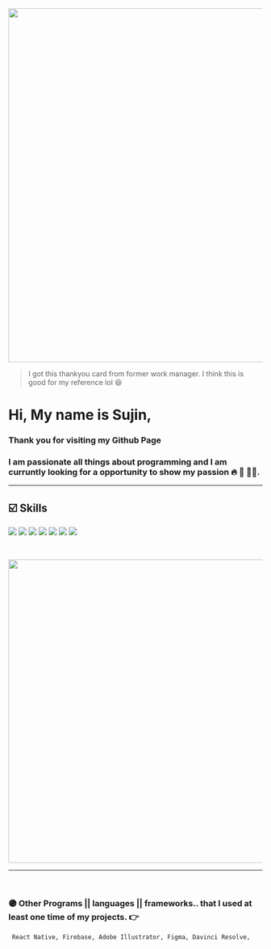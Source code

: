 <img src="https://sujinhhh.github.io/img/ref.png" width='700' alt="" /> 

> I got this thankyou card from former work manager. I think this is good for my reference lol 😆 <br>

#  Hi, My name is Sujin,

### Thank you for visiting my Github Page
### I am passionate all things about programming and I am curruntly looking for a opportunity to show my passion 🔥 🥳 🏋️‍♀️. <hr> 


## ☑️  Skills 


<img src="https://img.shields.io/badge/JavaScript-F7DF1E?style=for-the-badge&logo=JavaScript&logoColor=white"/> <img src="https://img.shields.io/badge/React-61DAFB?style=for-the-badge&logo=React&logoColor=white"/> <img src="https://img.shields.io/badge/CSS-1572B6?style=for-the-badge&logo=CSS3&logoColor=white"/> <img src="https://img.shields.io/badge/SASS-pink?style=for-the-badge&logo=SASS&logoColor=white"/> <img src="https://img.shields.io/badge/HTML5-E34F26?style=for-the-badge&logo=HTML5&logoColor=white"/>  <img src="https://img.shields.io/badge/Adobe Photoshop-31A8FF?style=for-the-badge&logo=Adobe-Photoshop&logoColor=white"/> 
<img src="https://img.shields.io/badge/WordPress-21759B?style=for-the-badge&logo=WordPress&logoColor=white"/> 

<br>

>  
<img src="https://sujinhhh.github.io/img/awesome.png" width="600" alt="" /> <hr> <br> 


### 🟣  Other Programs || languages || frameworks.. that I used at least one time of my projects. 👉

```
 React Native, Firebase, Adobe Illustrator, Figma, Davinci Resolve,
```
